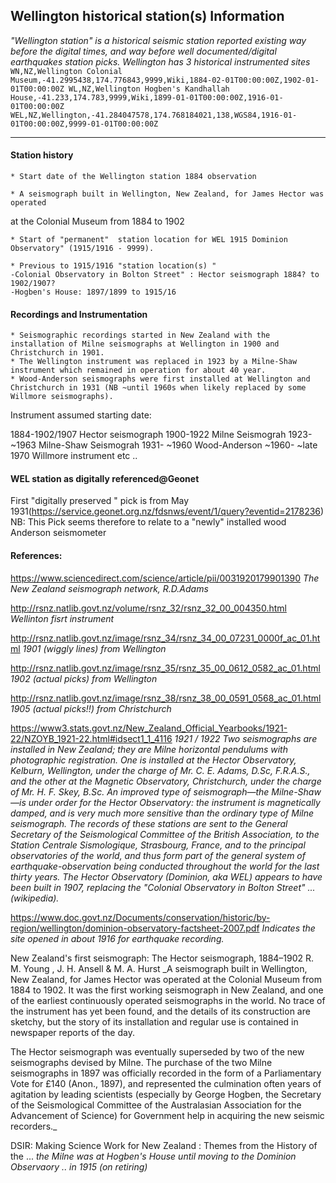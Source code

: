 ## Wellington historical station(s) Information ##
_"Wellington station" is a historical seismic station reported existing way before the digital times,
and way before well documented/digital earthquakes station picks.
Wellington has 3 historical instrumented sites_
`WN,NZ,Wellington Colonial Museum,-41.2995438,174.776843,9999,Wiki,1884-02-01T00:00:00Z,1902-01-01T00:00:00Z
WL,NZ,Wellington Hogben's Kandhallah House,-41.233,174.783,9999,Wiki,1899-01-01T00:00:00Z,1916-01-01T00:00:00Z
WEL,NZ,Wellington,-41.284047578,174.768184021,138,WGS84,1916-01-01T00:00:00Z,9999-01-01T00:00:00Z`

---

#### Station history ####
    * Start date of the Wellington station 1884 observation
   
    * A seismograph built in Wellington, New Zealand, for James Hector was operated
 at the Colonial Museum from 1884 to 1902

    * Start of "permanent"  station location for WEL 1915 Dominion Observatory" (1915/1916 - 9999).

    * Previous to 1915/1916 "station location(s) "
	-Colonial Observatory in Bolton Street" : Hector seismograph 1884? to 1902/1907?
   	-Hogben's House: 1897/1899 to 1915/16

####  Recordings and Instrumentation  ####

	* Seismographic recordings started in New Zealand with the installation of Milne seismographs at Wellington in 1900 and Christchurch in 1901.
	* The Wellington instrument was replaced in 1923 by a Milne-Shaw instrument which remained in operation for about 40 year.
	* Wood-Anderson seismographs were first installed at Wellington and Christchurch in 1931 (NB ~until 1960s when likely replaced by some Willmore seismographs).

   Instrument assumed starting date:

   1884-1902/1907 Hector seismograph
   1900-1922 Milne Seismograh
   1923- ~1963 Milne-Shaw Seismograh
   1931- ~1960 Wood-Anderson
   ~1960- ~late 1970 Willmore instrument etc ..

#### WEL station as digitally referenced@Geonet ####
   First "digitally preserved " pick is from May 1931(https://service.geonet.org.nz/fdsnws/event/1/query?eventid=2178236)
   NB: This Pick seems therefore to relate to a "newly" installed wood Anderson seismometer

#### References:
https://www.sciencedirect.com/science/article/pii/0031920179901390
_The New Zealand seismograph network, R.D.Adams_

http://rsnz.natlib.govt.nz/volume/rsnz_32/rsnz_32_00_004350.html
_Wellinton fisrt instrument_

http://rsnz.natlib.govt.nz/image/rsnz_34/rsnz_34_00_07231_0000f_ac_01.html
_1901 (wiggly lines) from Wellington_ 

http://rsnz.natlib.govt.nz/image/rsnz_35/rsnz_35_00_0612_0582_ac_01.html
_1902 (actual picks) from Wellington_ 

http://rsnz.natlib.govt.nz/image/rsnz_38/rsnz_38_00_0591_0568_ac_01.html
_1905 (actual picks!!) from Christchurch_

https://www3.stats.govt.nz/New_Zealand_Official_Yearbooks/1921-22/NZOYB_1921-22.html#idsect1_1_4116
_1921 / 1922_
   _Two seismographs are installed in New Zealand; they are Milne horizontal pendulums with photographic registration. One is installed at the Hector Observatory, Kelburn, Wellington, under the charge of Mr. C. E. Adams, D.Sc, F.R.A.S., and the other at the Magnetic Observatory, Christchurch, under the charge of Mr. H. F. Skey, B.Sc.
   An improved type of seismograph—the Milne-Shaw—is under order for the Hector Observatory: the instrument is magnetically damped, and is very much more sensitive than the ordinary type of Milne seismograph.
   The records of these stations are sent to the General Secretary of the Seismological Committee of the British Association, to the Station Centrale Sismologique, Strasbourg, France, and to the principal observatories of the world, and thus form part of the general system of earthquake-observation being conducted throughout the world for the last thirty years.
The Hector Observatory (Dominion, aka WEL) appears to have been built in 1907, replacing the "Colonial Observatory in Bolton Street" ... (wikipedia)._

https://www.doc.govt.nz/Documents/conservation/historic/by-region/wellington/dominion-observatory-factsheet-2007.pdf
_Indicates the site opened in about 1916 for earthquake recording._

New Zealand's first seismograph: The Hector seismograph, 1884–1902 R. M. Young , J. H. Ansell & M. A. Hurst
   _A seismograph built in Wellington, New Zealand, for James Hector was operated
   at the Colonial Museum from 1884 to 1902. It was the first working seismograph
   in New Zealand, and one of the earliest continuously operated seismographs in
   the world. No trace of the instrument has yet been found, and the details of its
   construction are sketchy, but the story of its installation and regular use is contained
   in newspaper reports of the day.

   The Hector seismograph was eventually superseded by two of the new seismographs
   devised by Milne. The purchase of the two Milne seismographs in 1897 was officially
   recorded in the form of a Parliamentary Vote for £140 (Anon., 1897), and represented
   the culmination often years of agitation by leading scientists (especially by George Hogben,
   the Secretary of the Seismological Committee of the Australasian Association for the
   Advancement of Science) for Government help in acquiring the new seismic recorders._

DSIR: Making Science Work for New Zealand : Themes from the History of the ...
_the Milne was at Hogben's House until moving to the Dominion Observaory .. in 1915 (on retiring)_
